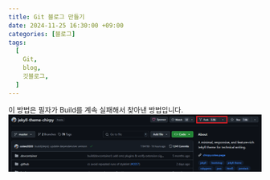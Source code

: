 ```yaml
---
title: Git 블로그 만들기
date: 2024-11-25 16:30:00 +09:00
categories: [블로그]
tags:
  [
    Git,
    blog,
    깃블로그,
  ]
---
```


이 방법은 필자가 Build를 계속 실패해서 찾아낸 방법입니다.
![Image](/assets/img/blog/1.png)
